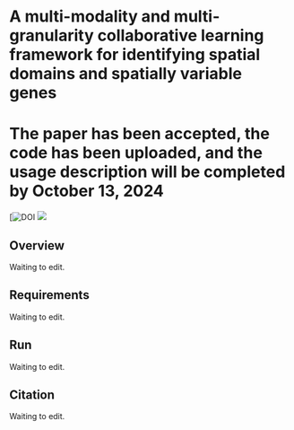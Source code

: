 # A multi-modality and multi-granularity collaborative learning framework for identifying spatial domains and spatially variable genes


# The paper has been accepted, the code has been uploaded, and the usage description will be completed by October 13, 2024

[![DOI](10.1093/bioinformatics/btae607)
![](https://github.com/liangxiao-cs/spaMMCL/blob/main/Framework.jpg)

## Overview
Waiting to edit.

## Requirements
Waiting to edit.

## Run
Waiting to edit.

## Citation
Waiting to edit.
